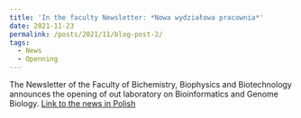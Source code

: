 ```yaml
---
title: 'In the faculty Newsletter: *Nowa wydziałowa pracownia*'
date: 2021-11-23
permalink: /posts/2021/11/blog-post-2/
tags:
  - News
  - Openning
---
```


The Newsletter of the Faculty of Bichemistry, Biophysics and Biotechnology announces the opening of out laboratory on Bioinformatics and Genome Biology. [Link to the news in Polish](https://wbbib.uj.edu.pl/pl_PL/wydzial/aktualnosci/-/journal_content/56_INSTANCE_oYhIKDBXnbw9/41648/149180726)
